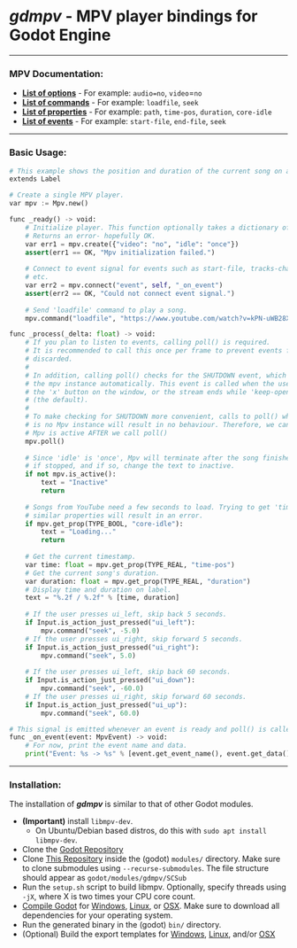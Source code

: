 # _gdmpv_ - MPV player bindings for Godot Engine

---

### MPV Documentation:

* **[List of options](https://mpv.io/manual/master/#options)** - For example: `audio=no`, `video`=`no`
* **[List of commands](https://mpv.io/manual/master/#list-of-input-commands)** - For example: `loadfile`, `seek`
* **[List of properties](https://mpv.io/manual/master/#properties)** - For example: `path`, `time-pos`, `duration`, `core-idle`
* **[List of events](https://mpv.io/manual/master/#list-of-events)** - For example: `start-file`, `end-file`, `seek`

---

### Basic Usage:

```py
# This example shows the position and duration of the current song on a label.
extends Label

# Create a single MPV player.
var mpv := Mpv.new()

func _ready() -> void:
	# Initialize player. This function optionally takes a dictionary of options.
	# Returns an error- hopefully OK.
	var err1 = mpv.create({"video": "no", "idle": "once"})
	assert(err1 == OK, "Mpv initialization failed.")
	
	# Connect to event signal for events such as start-file, tracks-changed,
	# etc.
	var err2 = mpv.connect("event", self, "_on_event")
	assert(err2 == OK, "Could not connect event signal.")
	
	# Send 'loadfile' command to play a song.
	mpv.command("loadfile", "https://www.youtube.com/watch?v=kPN-uWB28X8")

func _process(_delta: float) -> void:
	# If you plan to listen to events, calling poll() is required.
	# It is recommended to call this once per frame to prevent events from being
	# discarded.
	#
	# In addition, calling poll() checks for the SHUTDOWN event, which destroys
	# the mpv instance automatically. This event is called when the user clicks
	# the 'x' button on the window, or the stream ends while 'keep-open' is 'no'
	# (the default).
	#
	# To make checking for SHUTDOWN more convenient, calls to poll() when there
	# is no Mpv instance will result in no behaviour. Therefore, we can check if
	# Mpv is active AFTER we call poll()
	mpv.poll()
	
	# Since 'idle' is 'once', Mpv will terminate after the song finishes. Check
	# if stopped, and if so, change the text to inactive.
	if not mpv.is_active():
		text = "Inactive"
		return
	
	# Songs from YouTube need a few seconds to load. Trying to get 'time-pos' or
	# similar properties will result in an error.
	if mpv.get_prop(TYPE_BOOL, "core-idle"):
		text = "Loading..."
		return
	
	# Get the current timestamp.
	var time: float = mpv.get_prop(TYPE_REAL, "time-pos")
	# Get the current song's duration.
	var duration: float = mpv.get_prop(TYPE_REAL, "duration")
	# Display time and duration on label.
	text = "%.2f / %.2f" % [time, duration]
	
	# If the user presses ui_left, skip back 5 seconds.
	if Input.is_action_just_pressed("ui_left"):
		mpv.command("seek", -5.0)
	# If the user presses ui_right, skip forward 5 seconds.
	if Input.is_action_just_pressed("ui_right"):
		mpv.command("seek", 5.0)
	
	# If the user presses ui_left, skip back 60 seconds.
	if Input.is_action_just_pressed("ui_down"):
		mpv.command("seek", -60.0)
	# If the user presses ui_right, skip forward 60 seconds.
	if Input.is_action_just_pressed("ui_up"):
		mpv.command("seek", 60.0)

# This signal is emitted whenever an event is ready and poll() is called.
func _on_event(event: MpvEvent) -> void:
	# For now, print the event name and data.
	print("Event: %s -> %s" % [event.get_event_name(), event.get_data()])

```

---

### Installation:

The installation of **_gdmpv_** is similar to that of other Godot modules.

* **(Important)** install `libmpv-dev`.
  * On Ubuntu/Debian based distros, do this with `sudo apt install libmpv-dev`.
* Clone the [Godot Repository](https://github.com/godotengine/godot/)
* Clone [This Repository](https://github.com/nathanfranke/gdmpv/) inside the (godot) `modules/` directory. Make sure to clone submodules using `--recurse-submodules`. The file structure should appear as `godot/modules/gdmpv/SCSub`
* Run the `setup.sh` script to build libmpv. Optionally, specify threads using `-jX`, where X is two times your CPU core count.
* [Compile Godot](https://docs.godotengine.org/en/stable/development/compiling/index.html) for [Windows](https://docs.godotengine.org/en/stable/development/compiling/compiling_for_windows.html), [Linux](https://docs.godotengine.org/en/stable/development/compiling/compiling_for_x11.html), or [OSX](https://docs.godotengine.org/en/stable/development/compiling/compiling_for_osx.html). Make sure to download all dependencies for your operating system.
* Run the generated binary in the (godot) `bin/` directory.
* (Optional) Build the export templates for [Windows](https://docs.godotengine.org/en/stable/development/compiling/compiling_for_windows.html#creating-windows-export-templates), [Linux](https://docs.godotengine.org/en/stable/development/compiling/compiling_for_x11.html#building-export-templates), and/or [OSX](https://docs.godotengine.org/en/latest/development/compiling/compiling_for_osx.html#building-export-templates)
